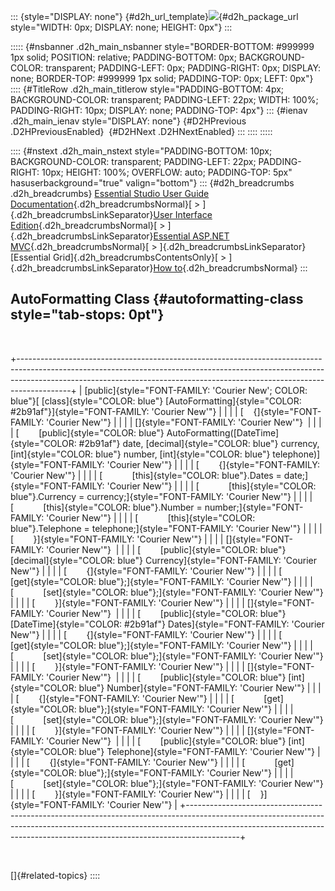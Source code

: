 ::: {style="DISPLAY: none"}
[](ms-xhelp:///?Id=d2h_url_template){#d2h_url_template}![](!package_url!){#d2h_package_url style="WIDTH: 0px; DISPLAY: none; HEIGHT: 0px"}
:::

::::: {#nsbanner .d2h_main_nsbanner style="BORDER-BOTTOM: #999999 1px solid; POSITION: relative; PADDING-BOTTOM: 0px; BACKGROUND-COLOR: transparent; PADDING-LEFT: 0px; PADDING-RIGHT: 0px; DISPLAY: none; BORDER-TOP: #999999 1px solid; PADDING-TOP: 0px; LEFT: 0px"}
:::: {#TitleRow .d2h_main_titlerow style="PADDING-BOTTOM: 4px; BACKGROUND-COLOR: transparent; PADDING-LEFT: 22px; WIDTH: 100%; PADDING-RIGHT: 10px; DISPLAY: none; PADDING-TOP: 4px"}
::: {#ienav .d2h_main_ienav style="DISPLAY: none"}
[](ms-xhelp:///?Id=0c9b67b1-a455-4992-893a-887d4f3c1bbb){#D2HPrevious .D2HPreviousEnabled}  [](ms-xhelp:///?Id=86a3790f-a76b-4856-a207-19589d43f810){#D2HNext .D2HNextEnabled}
:::
::::
:::::

:::: {#nstext .d2h_main_nstext style="PADDING-BOTTOM: 10px; BACKGROUND-COLOR: transparent; PADDING-LEFT: 22px; PADDING-RIGHT: 10px; HEIGHT: 100%; OVERFLOW: auto; PADDING-TOP: 5px" hasuserbackground="true" valign="bottom"}
::: {#d2h_breadcrumbs .d2h_breadcrumbs}
[Essential Studio User Guide Documentation](ms-xhelp:///?Id=12457748-09e3-4d74-a240-8e049cedf030){.d2h_breadcrumbsNormal}[ \> ]{.d2h_breadcrumbsLinkSeparator}[User Interface Edition](ms-xhelp:///?Id=c29296b7-531c-413b-a0ec-488ca1f7f669){.d2h_breadcrumbsNormal}[ \> ]{.d2h_breadcrumbsLinkSeparator}[Essential ASP.NET MVC](ms-xhelp:///?Id=4b14e7d1-65c4-4f67-b1aa-2c37709905a5){.d2h_breadcrumbsNormal}[ \> ]{.d2h_breadcrumbsLinkSeparator}[Essential Grid]{.d2h_breadcrumbsContentsOnly}[ \> ]{.d2h_breadcrumbsLinkSeparator}[How to](ms-xhelp:///?Id=0d8a7383-ca49-43db-8609-dca7963c87ab){.d2h_breadcrumbsNormal}
:::

## AutoFormatting Class {#autoformatting-class style="tab-stops: 0pt"}

 

+-------------------------------------------------------------------------------------------------------------------------------------------------------------------------------------------------------------------------------------------------------+
| [public]{style="FONT-FAMILY: 'Courier New'; COLOR: blue"}[ [class]{style="COLOR: blue"} [AutoFormatting]{style="COLOR: #2b91af"}]{style="FONT-FAMILY: 'Courier New'"}                                                                                 |
|                                                                                                                                                                                                                                                       |
| [    {]{style="FONT-FAMILY: 'Courier New'"}                                                                                                                                                                                                           |
|                                                                                                                                                                                                                                                       |
| []{style="FONT-FAMILY: 'Courier New'"}                                                                                                                                                                                                                |
|                                                                                                                                                                                                                                                       |
| [        [public]{style="COLOR: blue"} AutoFormatting([DateTime]{style="COLOR: #2b91af"} date, [decimal]{style="COLOR: blue"} currency, [int]{style="COLOR: blue"} number, [int]{style="COLOR: blue"} telephone)]{style="FONT-FAMILY: 'Courier New'"} |
|                                                                                                                                                                                                                                                       |
| [        {]{style="FONT-FAMILY: 'Courier New'"}                                                                                                                                                                                                       |
|                                                                                                                                                                                                                                                       |
| [            [this]{style="COLOR: blue"}.Dates = date;]{style="FONT-FAMILY: 'Courier New'"}                                                                                                                                                           |
|                                                                                                                                                                                                                                                       |
| [            [this]{style="COLOR: blue"}.Currency = currency;]{style="FONT-FAMILY: 'Courier New'"}                                                                                                                                                    |
|                                                                                                                                                                                                                                                       |
| [            [this]{style="COLOR: blue"}.Number = number;]{style="FONT-FAMILY: 'Courier New'"}                                                                                                                                                        |
|                                                                                                                                                                                                                                                       |
| [            [this]{style="COLOR: blue"}.Telephone = telephone;]{style="FONT-FAMILY: 'Courier New'"}                                                                                                                                                  |
|                                                                                                                                                                                                                                                       |
| [        }]{style="FONT-FAMILY: 'Courier New'"}                                                                                                                                                                                                       |
|                                                                                                                                                                                                                                                       |
| []{style="FONT-FAMILY: 'Courier New'"}                                                                                                                                                                                                                |
|                                                                                                                                                                                                                                                       |
| [        [public]{style="COLOR: blue"} [decimal]{style="COLOR: blue"} Currency]{style="FONT-FAMILY: 'Courier New'"}                                                                                                                                   |
|                                                                                                                                                                                                                                                       |
| [        {]{style="FONT-FAMILY: 'Courier New'"}                                                                                                                                                                                                       |
|                                                                                                                                                                                                                                                       |
| [            [get]{style="COLOR: blue"};]{style="FONT-FAMILY: 'Courier New'"}                                                                                                                                                                         |
|                                                                                                                                                                                                                                                       |
| [            [set]{style="COLOR: blue"};]{style="FONT-FAMILY: 'Courier New'"}                                                                                                                                                                         |
|                                                                                                                                                                                                                                                       |
| [        }]{style="FONT-FAMILY: 'Courier New'"}                                                                                                                                                                                                       |
|                                                                                                                                                                                                                                                       |
| []{style="FONT-FAMILY: 'Courier New'"}                                                                                                                                                                                                                |
|                                                                                                                                                                                                                                                       |
| [        [public]{style="COLOR: blue"} [DateTime]{style="COLOR: #2b91af"} Dates]{style="FONT-FAMILY: 'Courier New'"}                                                                                                                                  |
|                                                                                                                                                                                                                                                       |
| [        {]{style="FONT-FAMILY: 'Courier New'"}                                                                                                                                                                                                       |
|                                                                                                                                                                                                                                                       |
| [            [get]{style="COLOR: blue"};]{style="FONT-FAMILY: 'Courier New'"}                                                                                                                                                                         |
|                                                                                                                                                                                                                                                       |
| [            [set]{style="COLOR: blue"};]{style="FONT-FAMILY: 'Courier New'"}                                                                                                                                                                         |
|                                                                                                                                                                                                                                                       |
| [        }]{style="FONT-FAMILY: 'Courier New'"}                                                                                                                                                                                                       |
|                                                                                                                                                                                                                                                       |
| []{style="FONT-FAMILY: 'Courier New'"}                                                                                                                                                                                                                |
|                                                                                                                                                                                                                                                       |
| [        [public]{style="COLOR: blue"} [int]{style="COLOR: blue"} Number]{style="FONT-FAMILY: 'Courier New'"}                                                                                                                                         |
|                                                                                                                                                                                                                                                       |
| [        {]{style="FONT-FAMILY: 'Courier New'"}                                                                                                                                                                                                       |
|                                                                                                                                                                                                                                                       |
| [            [get]{style="COLOR: blue"};]{style="FONT-FAMILY: 'Courier New'"}                                                                                                                                                                         |
|                                                                                                                                                                                                                                                       |
| [            [set]{style="COLOR: blue"};]{style="FONT-FAMILY: 'Courier New'"}                                                                                                                                                                         |
|                                                                                                                                                                                                                                                       |
| [        }]{style="FONT-FAMILY: 'Courier New'"}                                                                                                                                                                                                       |
|                                                                                                                                                                                                                                                       |
| []{style="FONT-FAMILY: 'Courier New'"}                                                                                                                                                                                                                |
|                                                                                                                                                                                                                                                       |
| [        [public]{style="COLOR: blue"} [int]{style="COLOR: blue"} Telephone]{style="FONT-FAMILY: 'Courier New'"}                                                                                                                                      |
|                                                                                                                                                                                                                                                       |
| [        {]{style="FONT-FAMILY: 'Courier New'"}                                                                                                                                                                                                       |
|                                                                                                                                                                                                                                                       |
| [            [get]{style="COLOR: blue"};]{style="FONT-FAMILY: 'Courier New'"}                                                                                                                                                                         |
|                                                                                                                                                                                                                                                       |
| [            [set]{style="COLOR: blue"};]{style="FONT-FAMILY: 'Courier New'"}                                                                                                                                                                         |
|                                                                                                                                                                                                                                                       |
| [        }]{style="FONT-FAMILY: 'Courier New'"}                                                                                                                                                                                                       |
|                                                                                                                                                                                                                                                       |
| [    }]{style="FONT-FAMILY: 'Courier New'"}                                                                                                                                                                                                           |
+-------------------------------------------------------------------------------------------------------------------------------------------------------------------------------------------------------------------------------------------------------+

 

[]{#related-topics}
::::
